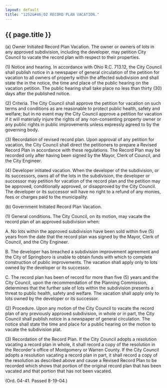 ```yaml
---
layout: default
title: "1252&#46;02 RECORD PLAN VACATION."
---
```


{{ page.title }}
----------------

(a) Owner Initiated Record Plan Vacation. The owner or owners of lots in any approved subdivision, including the developer, may petition City Council to vacate the record plan with respect to their properties.

(1) Notice and hearing. In accordance with Ohio R.C. 713.12, the City Council shall publish notice in a newspaper of general circulation of the petition for vacation to all owners of property within the affected subdivision and shall state the in the notice, the time and place of the public hearing on the vacation petition. The public hearing shall take place no less than thirty (30) days after the published notice.

(2) Criteria. The City Council shall approve the petition for vacation on such terms and conditions as are reasonable to protect public health, safety and welfare; but in no event may the City Council approve a petition for vacation if it will materially injure the rights of any non-consenting property owner or any public rights in public improvements unless expressly agreed to by the governing body.

(3) Recordation of revised record plan. Upon approval of any petition for vacation, the City Council shall direct the petitioners to prepare a Revised Record Plan in accordance with these regulations. The Record Plan may be recorded only after having been signed by the Mayor, Clerk of Council, and the City Engineer.

(4) Developer initiated vacation. When the developer of the subdivision, or its successors, owns all of the lots in the subdivision, the developer or successor may petition for vacation of the record plan and the petition may be approved, conditionally approved, or disapproved by the City Council. The developer or its successor will have no right to a refund of any monies, fees or charges paid to the municipality. 

(b) Government Initiated Record Plan Vacation.

(1) General conditions. The City Council, on its motion, may vacate the record plan of an approved subdivision when:

  A. No lots within the approved subdivision have been sold within five (5) years from the date that the record plan was signed by the Mayor, Clerk of Council, and the City Engineer.

  B. The developer has breached a subdivision improvement agreement and the City of Springboro is unable to obtain funds with which to complete construction of public improvements. The vacation shall apply only to lots owned by the developer or its successor.

  C. The record plan has been of record for more than five (5) years and the City Council, upon the recommendation of the Planning Commission, determines that the further sale of lots within the subdivision presents a threat to public health, safety and welfare. The vacation shall apply only to lots owned by the developer or its successor.

(2) Procedure.  Upon any motion of the City Council to vacate the record plan of any previously approved subdivision, in whole or in part, the City Council shall publish notice in a newspaper of general circulation. The notice shall state the time and place for a public hearing on the motion to vacate the subdivision plat. 

(3) Recordation of the Record Plan. If the City Council adopts a resolution vacating a record plan in whole, it shall record a copy of the resolution in the Recorder's office of Montgomery or Warren County. If the City Council adopts a resolution vacating a record plan in part, it shall record a copy of the resolution as described above and cause a Revised Record Plan to be recorded which shows that portion of the original record plan that has been vacated and that portion that has not been vacated. 

  (Ord. 04-41. Passed 8-19-04.) 